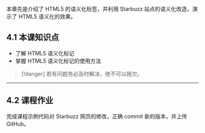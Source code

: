 本章先是介绍了 HTML5 的语义化标签，并利用 Starbuzz 站点的语义化改造，演示了 HTML5 语义化的效果。

## 4.1 本课知识点

* 了解 HTML5 语义化标记
* 掌握 HTML5 语义化标记的使用方法

>[!danger]
> 若有问题务必及时解决，绝不可以拖欠。

___
## 4.2 课程作业

完成课程示例代码对 Starbuzz 网页的修改，正确 commit 新的版本，并上传 GitHub。